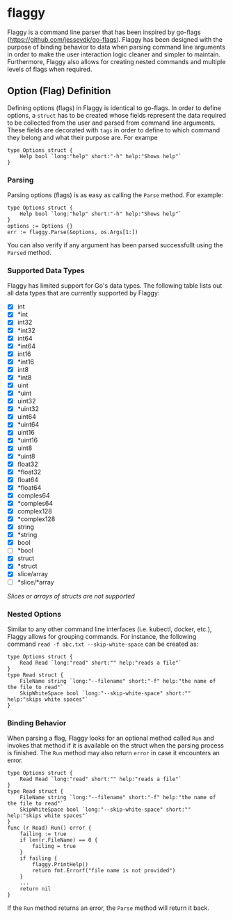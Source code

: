 # flaggy
Flaggy is a command line parser that has been inspired by go-flags (https://github.com/jessevdk/go-flags). Flaggy has been designed with the purpose of binding behavior to data when parsing command line arguments in order to make the user interaction logic cleaner and simpler to maintain. Furthermore, Flaggy also allows for creating nested commands and multiple levels of flags when required. 

## Option (Flag) Definition
Defining options (flags) in Flaggy is identical to go-flags. In order to define options, a `struct` has to be created whose fields represent the data required to be collected from the user and parsed from command line arguments. These fields are decorated with `tags` in order to define to which command they belong and what their purpose are. For exampe 


    type Options struct {
        Help bool `long:"help" short:"-h" help:"Shows help"`    
    }

### Parsing 
Parsing options (flags) is as easy as calling the `Parse` method. For example:

    type Options struct {
        Help bool `long:"help" short:"-h" help:"Shows help"`    
    }
    options := Options {}
    err := flaggy.Parse(&options, os.Args[1:])

You can also verify if any argument has been parsed successfullt using the `Parsed` method.     

### Supported Data Types 
Flaggy has limited support for Go's data types. The following table lists out all data types that are currently supported by Flaggy: 

- [x] int         
- [x] *int         
- [x] int32       
- [x] *int32       
- [x] int64       
- [x] *int64       
- [x] int16       
- [x] *int16       
- [x] int8        
- [x] *int8        
- [x] uint        
- [x] *uint        
- [x] uint32      
- [x] *uint32      
- [x] uint64      
- [x] *uint64      
- [x] uint16      
- [x] *uint16      
- [x] uint8       
- [x] *uint8       
- [x] float32     
- [x] *float32     
- [x] float64     
- [x] *float64     
- [x] comples64   
- [x] *comples64   
- [x] complex128  
- [x] *complex128  
- [x] string
- [x] *string      
- [x] bool   
- [ ] *bool        
- [x] struct 
- [x] *struct      
- [x] slice/array
- [ ] *slice/*array 

*Slices or arrays of structs are not supported*

### Nested Options 
Similar to any other command line interfaces (i.e. kubectl, docker, etc.), Flaggy allows for grouping commands. For instance, the following command `read -f abc.txt --skip-white-space` can be created as: 

    type Options struct {
        Read Read `long:"read" short:"" help:"reads a file"`
    }
    type Read struct {
        FileName string `long:"--filename" short:"-f" help:"the name of the file to read"`
        SkipWhiteSpace bool `long:"--skip-white-space" short:"" help:"skips white spaces"`
    }

### Binding Behavior 
When parsing a flag, Flaggy looks for an optional method called `Run` and invokes that method if it is available on the struct when the parsing process is finished. The `Run` method may also return `error` in case it encounters an error. 

    type Options struct {
        Read Read `long:"read" short:"" help:"reads a file"`
    }
    type Read struct {
        FileName string `long:"--filename" short:"-f" help:"the name of the file to read"`
        SkipWhiteSpace bool `long:"--skip-white-space" short:"" help:"skips white spaces"`
    }
    func (r Read) Run() error {
        failing := true
        if len(r.FileName) == 0 {
            failing = true
        }
        if failing {
            flaggy.PrintHelp()
            return fmt.Errorf("file name is not provided")
        }
        ...
        return nil
    }

If the `Run` method returns an error, the `Parse` method will return it back. 







